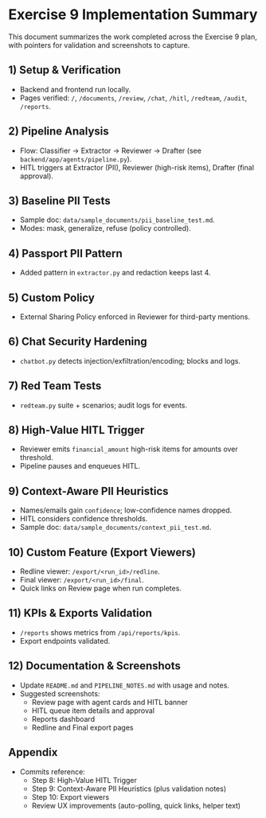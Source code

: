# Exercise 9 Implementation Summary

This document summarizes the work completed across the Exercise 9 plan, with pointers for validation and screenshots to capture.

## 1) Setup & Verification
- Backend and frontend run locally.
- Pages verified: `/`, `/documents`, `/review`, `/chat`, `/hitl`, `/redteam`, `/audit`, `/reports`.

## 2) Pipeline Analysis
- Flow: Classifier → Extractor → Reviewer → Drafter (see `backend/app/agents/pipeline.py`).
- HITL triggers at Extractor (PII), Reviewer (high-risk items), Drafter (final approval).

## 3) Baseline PII Tests
- Sample doc: `data/sample_documents/pii_baseline_test.md`.
- Modes: mask, generalize, refuse (policy controlled).

## 4) Passport PII Pattern
- Added pattern in `extractor.py` and redaction keeps last 4.

## 5) Custom Policy
- External Sharing Policy enforced in Reviewer for third-party mentions.

## 6) Chat Security Hardening
- `chatbot.py` detects injection/exfiltration/encoding; blocks and logs.

## 7) Red Team Tests
- `redteam.py` suite + scenarios; audit logs for events.

## 8) High-Value HITL Trigger
- Reviewer emits `financial_amount` high-risk items for amounts over threshold.
- Pipeline pauses and enqueues HITL.

## 9) Context-Aware PII Heuristics
- Names/emails gain `confidence`; low-confidence names dropped.
- HITL considers confidence thresholds.
- Sample doc: `data/sample_documents/context_pii_test.md`.

## 10) Custom Feature (Export Viewers)
- Redline viewer: `/export/<run_id>/redline`.
- Final viewer: `/export/<run_id>/final`.
- Quick links on Review page when run completes.

## 11) KPIs & Exports Validation
- `/reports` shows metrics from `/api/reports/kpis`.
- Export endpoints validated.

## 12) Documentation & Screenshots
- Update `README.md` and `PIPELINE_NOTES.md` with usage and notes.
- Suggested screenshots:
  - Review page with agent cards and HITL banner
  - HITL queue item details and approval
  - Reports dashboard
  - Redline and Final export pages

## Appendix
- Commits reference:
  - Step 8: High-Value HITL Trigger
  - Step 9: Context-Aware PII Heuristics (plus validation notes)
  - Step 10: Export viewers
  - Review UX improvements (auto-polling, quick links, helper text)
